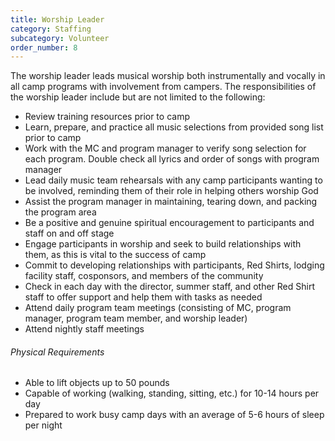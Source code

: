 ```yaml
---
title: Worship Leader
category: Staffing
subcategory: Volunteer
order_number: 8
---
```


The worship leader leads musical worship both instrumentally and vocally in all camp programs with involvement from campers. The responsibilities of the worship leader include but are not limited to the following:

<div><div><ul><li>Review training resources prior to camp</li><li>Learn, prepare, and practice all music selections from provided song list prior to camp</li><li>Work with the MC and program manager to verify song selection for each program. Double check all lyrics and order of songs with program manager</li><li>Lead daily music team rehearsals with any camp participants wanting to be involved, reminding them of their role in helping others worship God</li><li>Assist the program manager in maintaining, tearing down, and packing the program area</li><li>Be a positive and genuine spiritual encouragement to participants and staff on and off stage</li><li>Engage participants in worship and seek to build relationships with them, as this is vital to the success of camp</li><li>Commit to developing relationships with participants, Red Shirts, lodging facility staff, cosponsors, and members of the community</li><li>Check in each day with the director, summer staff, and other Red Shirt staff to offer support and help them with tasks as needed</li><li>Attend daily program team meetings (consisting of MC, program manager, program team member, and worship leader)</li><li>Attend nightly staff meetings</li></ul></div><div><h6>Physical Requirements</h6><ul><li>Able to lift objects up to 50 pounds</li><li>Capable of working (walking, standing, sitting, etc.) for 10-14 hours per day</li><li>Prepared to work busy camp days with an average of 5-6 hours of sleep per night</li></ul></div></div>
